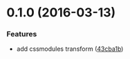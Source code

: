 <a name="0.1.0"></a>
# 0.1.0 (2016-03-13)


### Features

* add cssmodules transform ([43cba1b](https://github.com/nerdlabs/patternplate-transform-cssmodules/commit/43cba1b))



